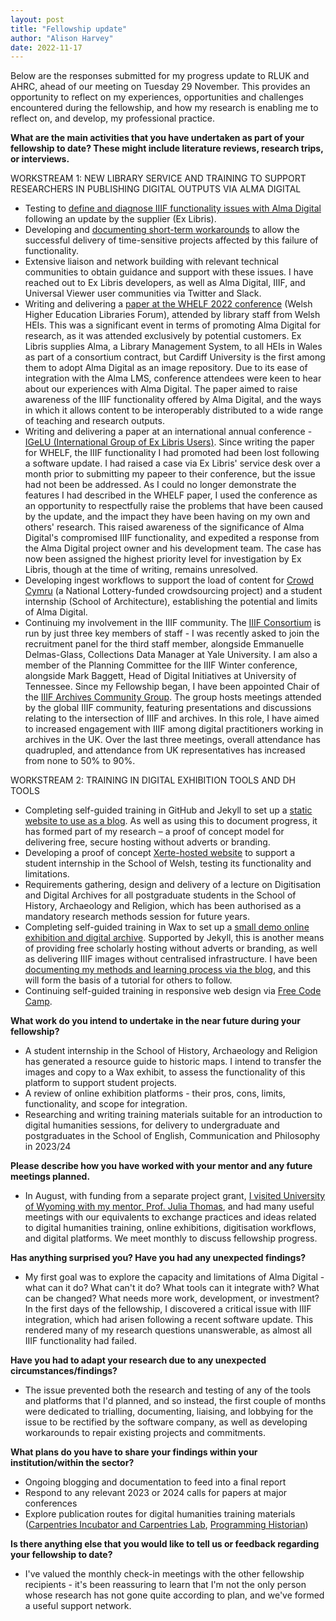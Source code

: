 ```yaml
---
layout: post
title: "Fellowship update"
author: "Alison Harvey"
date: 2022-11-17
---
```

Below are the responses submitted for my progress update to RLUK and AHRC, ahead of our meeting on Tuesday 29 November. This provides an opportunity to reflect on my experiences, opportunities and challenges encountered during the fellowship, and how my research is enabling me to reflect on, and develop, my professional practice.

<!--more-->

**What are the main activities that you have undertaken as part of your fellowship to date? These might include literature reviews, research trips, or interviews.**

WORKSTREAM 1: NEW LIBRARY SERVICE AND TRAINING TO SUPPORT RESEARCHERS IN PUBLISHING DIGITAL OUTPUTS VIA ALMA DIGITAL
- Testing to [define and diagnose IIIF functionality issues with Alma Digital](https://aeh0.github.io/experiiiments/2022/08/08/universal-viewer.html) following an update by the supplier (Ex Libris). 
- Developing and [documenting short-term workarounds](https://aeh0.github.io/experiiiments/2022/09/13/universal-viewer-2.html) to allow the successful delivery of time-sensitive projects affected by this failure of functionality.
- Extensive liaison and network building with relevant technical communities to obtain guidance and support with these issues. I have reached out to Ex Libris developers, as well as Alma Digital, IIIF, and Universal Viewer user communities via Twitter and Slack.
- Writing and delivering a [paper at the WHELF 2022 conference](https://www.youtube.com/watch?v=ywI3tkFO-ts) (Welsh Higher Education Libraries Forum), attended by library staff from Welsh HEIs. This was a significant event in terms of promoting Alma Digital for research, as it was attended exclusively by potential customers. Ex Libris supplies Alma, a Library Management System, to all HEIs in Wales as part of a consortium contract, but Cardiff University is the first among them to adopt Alma Digital as an image repository. Due to its ease of integration with the Alma LMS, conference attendees were keen to hear about our experiences with Alma Digital. The paper aimed to raise awareness of the IIIF functionality offered by Alma Digital, and the ways in which it allows content to be interoperably distributed to a wide range of teaching and research outputs. 
- Writing and delivering a paper at an international annual conference - [IGeLU (International Group of Ex Libris Users)](https://mtgsked.com/p/32964/s). Since writing the paper for WHELF, the IIIF functionality I had promoted had been lost following a software update. I had raised a case via Ex Libris' service desk over a month prior to submitting my papeer to their conference, but the issue had not been be addressed. As I could no longer demonstrate the features I had described in the WHELF paper, I used the conference as an opportunity to respectfully raise the problems that have been caused by the update, and the impact they have been having on my own and others' research. This raised awareness of the significance of Alma Digital's compromised IIIF functionality, and expedited a response from the Alma Digital project owner and his development team. The case has now been assigned the highest priority level for investigation by Ex Libris, though at the time of writing, remains unresolved.
- Developing ingest workflows to support the load of content for [Crowd Cymru](https://archives.wales/2022/08/16/crowdcymru/) (a National Lottery-funded crowdsourcing project) and a student internship (School of Architecture), establishing the potential and limits of Alma Digital.
- Continuing my involvement in the IIIF community. The [IIIF Consortium](https://iiif.io/) is run by just three key members of staff - I was recently asked to join the recruitment panel for the third staff member, alongside Emmanuelle Delmas-Glass, Collections Data Manager at Yale University. I am also a member of the Planning Committee for the IIIF Winter conference, alongside Mark Baggett, Head of Digital Initiatives at University of Tennessee. Since my Fellowship began, I have been appointed Chair of the [IIIF Archives Community Group](https://iiif.io/community/groups/archives/). The group hosts meetings attended by the global IIIF community, featuring presentations and discussions relating to the intersection of IIIF and archives. In this role, I have aimed to increased engagement with IIIF among digital practitioners working in archives in the UK. Over the last three meetings, overall attendance has quadrupled, and attendance from UK representatives has increased from none to 50% to 90%.

WORKSTREAM 2: TRAINING IN DIGITAL EXHIBITION TOOLS AND DH TOOLS
- Completing self-guided training in GitHub and Jekyll to set up a [static website to use as a blog](https://aeh0.github.io/experiiiments/2022/08/04/blog-like-a-hacker.html). As well as using this to document progress, it has formed part of my research – a proof of concept model for delivering free, secure hosting without adverts or branding.
- Developing a proof of concept [Xerte-hosted website](https://xerte.cardiff.ac.uk/play_17356#page1) to support a student internship in the School of Welsh, testing its functionality and limitations.
- Requirements gathering, design and delivery of a lecture on Digitisation and Digital Archives for all postgraduate students in the School of History, Archaeology and Religion, which has been authorised as a mandatory research methods session for future years.
- Completing self-guided training in Wax to set up a [small demo online exhibition and digital archive](https://aeh0.github.io/wax-demo/). Supported by Jekyll, this is another means of providing free scholarly hosting without adverts or branding, as well as delivering IIIF images without centralised infrastructure. I have been [documenting my methods and learning process via the blog](https://aeh0.github.io/experiiiments/2022/11/11/websites-with-wax.html), and this will form the basis of a tutorial for others to follow.
- Continuing self-guided training in responsive web design via [Free Code Camp](https://www.freecodecamp.org/learn/2022/responsive-web-design/).

**What work do you intend to undertake in the near future during your fellowship?**

- A student internship in the School of History, Archaeology and Religion has generated a resource guide to historic maps. I intend to transfer the images and copy to a Wax exhibit, to assess the functionality of this platform to support student projects.
- A review of online exhibition platforms - their pros, cons, limits, functionality, and scope for integration.
- Researching and writing training materials suitable for an introduction to digital humanities sessions, for delivery to undergraduate and postgraduates in the School of English, Communication and Philosophy in 2023/24

**Please describe how you have worked with your mentor and any future meetings planned.**

- In August, with funding from a separate project grant, [I visited University of Wyoming with my mentor, Prof. Julia Thomas](https://twitter.com/AlisonHappening/status/1564615414612725764?s=20&t=24gMjcXLuJ0uy9mrEA32eA), and had many useful meetings with our equivalents to exchange practices and ideas related to digital humanities training, online exhibitions, digitisation workflows, and digital platforms. We meet monthly to discuss fellowship progress.

**Has anything surprised you? Have you had any unexpected findings?**

- My first goal was to explore the capacity and limitations of Alma Digital - what can it do? What can't it do? What tools can it integrate with? What can be changed? What needs more work, development, or investment? In the first days of the fellowship, I discovered a critical issue with IIIF integration, which had arisen following a recent software update. This rendered many of my research questions unanswerable, as almost all IIIF functionality had failed. 

**Have you had to adapt your research due to any unexpected circumstances/findings?**

- The issue prevented both the research and testing of any of the tools and platforms that I'd planned, and so instead, the first couple of months were dedicated to trialling, documenting, liaising, and lobbying for the issue to be rectified by the software company, as well as developing workarounds to repair existing projects and commitments.

**What plans do you have to share your findings within your institution/within the sector?**

- Ongoing blogging and documentation to feed into a final report
- Respond to any relevant 2023 or 2024 calls for papers at major conferences
- Explore publication routes for digital humanities training materials ([Carpentries Incubator and Carpentries Lab](https://carpentries.org/community-lessons/), [Programming Historian](https://programminghistorian.org/en/))

**Is there anything else that you would like to tell us or feedback regarding your fellowship to date?**

- I've valued the monthly check-in meetings with the other fellowship recipients - it's been reassuring to learn that I'm not the only person whose research has not gone quite according to plan, and we've formed a useful support network.
